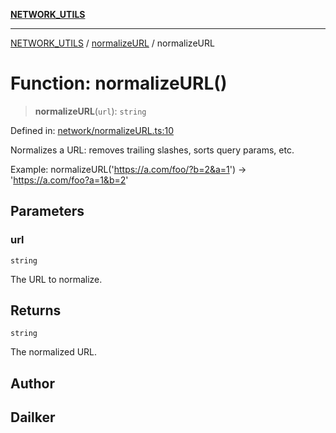 [**NETWORK_UTILS**](../../README.md)

***

[NETWORK_UTILS](../../README.md) / [normalizeURL](../README.md) / normalizeURL

# Function: normalizeURL()

> **normalizeURL**(`url`): `string`

Defined in: [network/normalizeURL.ts:10](https://github.com/dailker/everyutil/blob/26e2bb73429918cf0d08899e9efd90b82a42c92e/src/network/normalizeURL.ts#L10)

Normalizes a URL: removes trailing slashes, sorts query params, etc.

Example: normalizeURL('https://a.com/foo/?b=2&a=1') → 'https://a.com/foo?a=1&b=2'

## Parameters

### url

`string`

The URL to normalize.

## Returns

`string`

The normalized URL.

## Author

## Dailker
